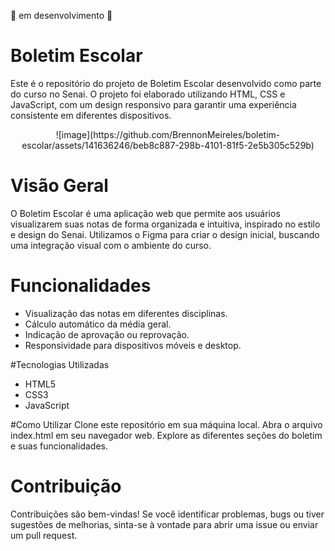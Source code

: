 🚧 em desenvolvimento 🚧

# Boletim Escolar
Este é o repositório do projeto de Boletim Escolar desenvolvido como parte do curso no Senai. O projeto foi elaborado utilizando HTML, CSS e JavaScript, com um design responsivo para garantir uma experiência consistente em diferentes dispositivos.<br>

<div align="center">
  ![image](https://github.com/BrennonMeireles/boletim-escolar/assets/141636246/beb8c887-298b-4101-81f5-2e5b305c529b)
</div>


# Visão Geral
O Boletim Escolar é uma aplicação web que permite aos usuários visualizarem suas notas de forma organizada e intuitiva, inspirado no estilo e design do Senai. Utilizamos o Figma para criar o design inicial, buscando uma integração visual com o ambiente do curso.

# Funcionalidades
- Visualização das notas em diferentes disciplinas.
- Cálculo automático da média geral.
- Indicação de aprovação ou reprovação.
- Responsividade para dispositivos móveis e desktop.

#Tecnologias Utilizadas
- HTML5
- CSS3
- JavaScript

#Como Utilizar
Clone este repositório em sua máquina local.
Abra o arquivo index.html em seu navegador web.
Explore as diferentes seções do boletim e suas funcionalidades.

# Contribuição
Contribuições são bem-vindas! Se você identificar problemas, bugs ou tiver sugestões de melhorias, sinta-se à vontade para abrir uma issue ou enviar um pull request.

